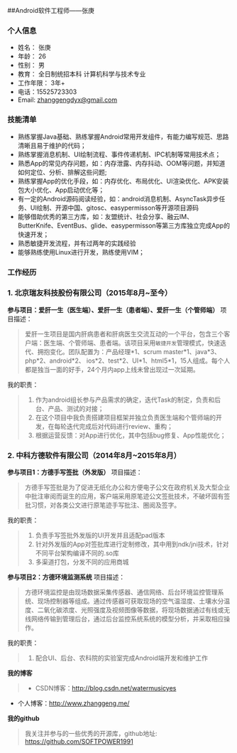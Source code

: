 ##Android软件工程师——张庚
### 个人信息
* 姓名： 张庚
* 年龄： 26
* 性别： 男
* 教育： 全日制统招本科  计算机科学与技术专业
* 工作年限： 3年+
* 电话：15525723303
* Email: zhanggengdyx@gmail.com

### 技能清单
* 熟练掌握Java基础、熟练掌握Android常用开发组件，有能力编写规范、思路清晰且易于维护的代码；
* 熟练掌握消息机制、UI绘制流程、事件传递机制、IPC机制等常用技术点；
* 熟悉App的常见内存问题，如：内存泄露、内存抖动、OOM等问题，并知道如何定位、分析、排解这些问题;
* 熟练掌握App的优化手段，如：内存优化、布局优化、UI渲染优化、APK安装包大小优化、App启动优化等；
* 有一定的Android源码阅读经验，如：android消息机制、AsyncTask异步任务、UI绘制、开源中国、gitosc、easypermisson等开源项目源码
* 能够借助优秀的第三方库，如：友盟统计、社会分享、融云IM、ButterKnife、EventBus、glide、easypermisson等第三方库独立完成App的快速开发；
* 熟悉敏捷开发流程，并有过两年的实践经验
* 能够熟练使用Linux进行开发，熟练使用VIM；

### 工作经历
### 1. 北京瑞友科技股份有限公司（2015年8月~至今）
**参与项目：爱肝一生（医生端）、爱肝一生（患者端）、爱肝一生（个管师端）** 
项目描述：
>  爱肝一生项目是国内肝病患者和肝病医生交流互动的一个平台，包含三个客户端：医生端、个管师端、患者端。该项目采用`敏捷开发`管理模式，快速迭代、拥抱变化。团队配置为：产品经理\*1、scrum master\*1、java\*3、php\*2、android\*2、 ios\*2、test\*2、UI\*1、html5\*1，15人组成。每个人都是独当一面的好手，24个月内app上线未曾出现过一次延期。

我的职责：
> 1. 作为android组长参与产品需求的确定，迭代Task的制定，负责和后台、产品、测试的对接；
> 2. 在这个项目中我负责搭建项目框架并独立负责医生端和个管师端的开发，在每轮迭代完成后对代码进行review、重构；
> 3. 根据运营反馈：对App进行优化，其中包括bug修复、App性能优化；

### 2. 中科方德软件有限公司（2014年8月~2015年8月）
**参与项目1：方德手写签批（外发版）**
项目描述：
> 方德手写签批是为了促进无纸化办公和方便电子公文在政府机关及大型企业中批注审阅而诞生的应用，客户端采用原笔迹公文签批技术，不破坏固有签批习惯，对各类公文进行原笔迹手写批注、圈阅及签字。

我的职责：
> 1. 负责手写签批外发版的UI开发并且适配pad版本
> 2. 针对外发版的App对签批库进行定制修改，其中用到ndk/jni技术，针对不同平台架构编译不同的.so库
> 3. 多渠道打包，分发不同的应用商城

**参与项目2：方德环境监测系统**
项目描述：
> 方德环境监控是由现场数据采集传感器、通信网络、后台环境监控管理系统、现场控制器等组成。通过传感器可获取现场的空气温湿度、土壤水分温度、二氧化碳浓度、光照强度及视频图像等数据，将现场数据通过有线或无线网络传输到管理后台，通过后台监控系统系统的模型分析，并采取相应操作。

我的职责：
> 1. 配合UI、后台、农科院的实验室完成Android端开发和维护工作


**我的博客**
> * CSDN博客：http://blog.csdn.net/watermusicyes
* 个人博客：http://www.zhanggeng.me/

**我的github**
>我关注并参与的一些优秀的开源库，github地址: https://github.com/SOFTPOWER1991


